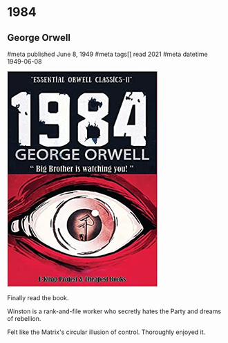 # 1984
## George Orwell
#meta published June 8, 1949
#meta tags[] read 2021
#meta datetime 1949-06-08

![1984](1984.png)

Finally read the book.

Winston is a rank-and-file worker who secretly hates the Party and dreams of rebellion.

Felt like the Matrix's circular illusion of control.  Thoroughly enjoyed it.